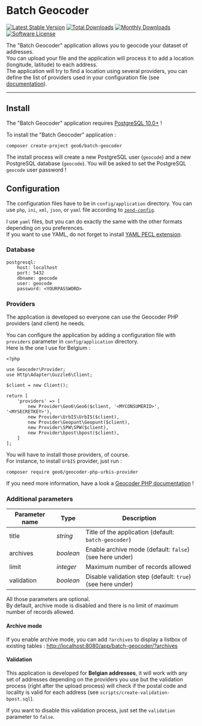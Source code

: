 # Batch Geocoder

[![Latest Stable Version](https://poser.pugx.org/geo6/batch-geocoder/v/stable)](https://packagist.org/packages/geo6/batch-geocoder)
[![Total Downloads](https://poser.pugx.org/geo6/batch-geocoder/downloads)](https://packagist.org/packages/geo6/batch-geocoder)
[![Monthly Downloads](https://poser.pugx.org/geo6/batch-geocoder/d/monthly.png)](https://packagist.org/packages/geo6/batch-geocoder)
[![Software License](https://img.shields.io/badge/license-GPL--3.0-brightgreen.svg)](LICENSE)

The "Batch Geocoder" application allows you to geocode your dataset of addresses.  
You can upload your file and the application will process it to add a location (longitude, latitude) to each address.  
The application will try to find a location using several providers, you can define the list of providers used in your configuration file (see [documentation](https://github.com/geo6/batch-geocoder#providers)).

---

## Install

The "Batch Geocoder" application requires [PostgreSQL 10.0+](https://www.postgresql.org/download/) !

To install the "Batch Geocoder" application :

    composer create-project geo6/batch-geocoder

The install process will create a new PostgreSQL user (`geocode`) and a new PostgreSQL database (`geocode`). You will be asked to set the PostgreSQL `geocode` user password !

## Configuration

The configuration files have to be in `config/application` directory. You can use `php`, `ini`, `xml`, `json`, or `yaml` file according to [`zend-config`](https://docs.zendframework.com/zend-config/reader/).

I use `yaml` files, but you can do exactly the same with the other formats depending on you preferences.  
If you want to use YAML, do not forget to install [YAML PECL extension](http://php.net/manual/en/book.yaml.php).

### Database

    postgresql:
        host: localhost
        port: 5432
        dbname: geocode
        user: geocode
        password: <YOURPASSWORD>

### Providers

The application is developed so everyone can use the Geocoder PHP providers (and client) he needs.

You can configure the application by adding a configuration file with `providers` parameter in `config/application` directory.  
Here is the one I use for Belgium :

    <?php

    use Geocoder\Provider;
    use Http\Adapter\Guzzle6\Client;

    $client = new Client();

    return [
        'providers' => [
            new Provider\Geo6\Geo6($client, '<MYCONSUMERID>', '<MYSECRETKEY>'),
            new Provider\UrbIS\UrbIS($client),
            new Provider\Geopunt\Geopunt($client),
            new Provider\SPW\SPW($client),
            new Provider\bpost\bpost($client),
        ]
    ];

You will have to install those providers, of course.  
For instance, to install `UrbIS` provider, just run :

    composer require geo6/geocoder-php-urbis-provider

If you need more information, have a look a [Geocoder PHP documentation](https://github.com/geocoder-php/Geocoder#geocoder) !

### Additional parameters

| Parameter name  | Type      | Description                                                |
|-----------------|-----------|------------------------------------------------------------|
| title           | *string*  | Title of the application (default: `batch-geocoder`)       |
| archives        | *boolean* | Enable archive mode (default: `false`) (see here under)    |
| limit           | *integer* | Maximum number of records allowed                          |
| validation      | *boolean* | Disable validation step (default: `true`) (see here under) |

All those parameters are optional.  
By default, archive mode is disabled and there is no limit of maximum number of records allowed.

#### Archive mode

If you enable archive mode, you can add `?archives` to display a listbox of existing tables : <http://localhost:8080/app/batch-geocoder/?archives>

#### Validation

This application is developed for **Belgian addresses**, it will work with any set of addresses depending on the providers you use
but the validation process (right after the upload process) will check if the postal code and locality is valid for each address
(see `scripts/create-validation-bpost.sql`).

If you want to disable this validation process, just set the `validation` parameter to `false`.
